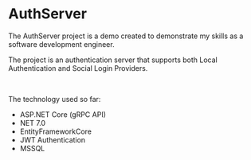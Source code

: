 # AuthServer

The AuthServer project is a demo created to demonstrate my skills as a software development engineer.

The project is an authentication server that supports both Local Authentication and Social Login Providers.

<br/>

The technology used so far:
* ASP.NET Core (gRPC API)
* NET 7.0
* EntityFrameworkCore
* JWT Authentication
* MSSQL
